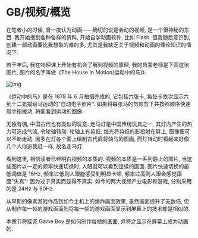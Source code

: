 # GB/视频/概览

在笔者小的时候, 曾一度认为动画——确切的说是会动的视频, 是一个很神秘的东西. 我开始搜刮各种各样的资料, 开始自学动画软件, 比如 Flash. 但我随后意识到, 创建一部动画要比我想象的难的多, 尤其是我缺乏关于视频和动画的理论知识的情况下.

若干年后, 我在物理课上开始有机会了解到视频的原理, 我的启蒙老师是下面这张图片, 图片的名字叫做《The House In Motion(运动中的马)》.

![img](/img/gameboy/video/overview/the_hourse_in_motion.png)

《运动中的马》是在 1878 年 6 月拍摄完成的, 它包括六张卡, 每张卡依次显示六到十二张描绘马运动的"自动电子照片". 如果将每张马的剪影剪下并按照顺序快速用手指拨动, 将能看到运动的图像.

无独有偶, 中国古代也有类似的玩意. 走马灯是中国传统玩具之一, 其灯内产生的热力可造成气流, 令轮轴转动. 轮轴上有剪纸, 烛光将剪纸的影投射在屏上, 图像便可以不断走动. 因多在灯各个面上绘制古代武将骑马的图画, 而灯转动时看起来好像几个人你追我赶一样, 故名走马灯.

看到这里, 相信读者已经明白视频的本质的. 视频的本质是一系列静止的图片, 当这些图片以一定的频率快速切换时, 人眼就可以看到连续的画面. 图片快速切换的最低阈值是 16Hz, 频率过低则人眼能感受到明显卡顿, 频率过高则人眼会感觉画面"失真": 因为过于真实而显得不真实. 如今的两大视频产业电影和游戏, 分别采用的是 24Hz 与 60Hz.

从早期的像素游戏作品到如今主机上的爆炸画面效果, 虽然画面提升了无数倍, 但从制作每一帧的游戏画面到将每一帧的游戏画面显示到屏幕上的技术却是相似的.

本章节将探究 Game Boy 是如何制作每帧的画面, 并将之显示在屏幕上成为动画的.

